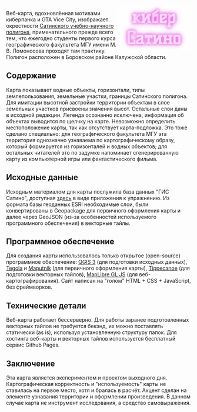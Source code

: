 <img align="right" src="./title.gif" alt="Кибер Сатино" width="200">

Веб-карта, вдохновлённая мотивами киберпанка и GTA Vice City, изображает окрестности [Сатинского учебно-научного полигона](http://www.geogr.msu.ru/practics/stations/satin/), примечательного прежде всего тем, что ежегодно студенты первого курса географического факультета МГУ имени М. В. Ломоносова проходят там практику. Полигон расположен в Боровском районе Калужской области.

## Содержание

Карта показывает водные объекты, горизонтали, типы землепользования, земельные участки, границы Сатинского полигона. Для имитации высотной застройки территории объектам в слое земельных участков присвоены значения высот. Остальные слои даны в исходной редакции. Легенда осознанно исключена, информация об объектах выводится по щелчку на карте. Невозможно определить местоположение карты, так как отсутствует карта-подложка. Это тоже сделано специально: для географического факультета МГУ эта территория однозначно узнаваема по картографическому образу, который формируется из горизонталей и водных объектов; для остальных читателей это по задумке напоминает сгенерированную карту из компьютерной игры или фантастического фильма.

## Исходные данные

Исходным материалом для карты послужила база данных "ГИС Сатино", доступная [здесь](https://aentin.github.io/qgis-course/map-design-quaternary.html) в виде приложения к упражнению. Из формата базы геоданных ESRI необходимые слои, были конвертированы в Geopackage для первичного оформления карты и далее через GeoJSON (из-за особенностей используемого программного обеспечения) в векторные тайлы.

## Программное обеспечение

Для создания карты использовалось только открытое (open-source) программное обеспечение: [QGIS 3](https://github.com/qgis/QGIS) (для подготовки исходных данных), [Tegola](https://github.com/go-spatial/tegola) и [Maputnik](https://github.com/maputnik/editor) (для первичного оформления карты), [Tippecanoe](https://github.com/mapbox/tippecanoe) (для подготовки векторных тайлов), [MapLibre GL JS](https://github.com/maplibre/maplibre-gl-js) (для веб-картографирования). Сайт написан на "голом" HTML + CSS + JavaScript, без фреймворков.

## Технические детали

Веб-карта работает бессерверно. Для работы заранее подготовленных векторных тайлов не требуется бекэнд, их можно поставлять статически (as is), используя установленную структуру папок. Для хостинга веб-карты и векторных тайлов используется бесплатный сервис Github Pages.

## Заключение

Эта карта является экспериментом и проектом выходного дня. Картографическая корректность и "используемость" карты не ставилась на первое место, хотя и бралась в расчёт. Акцент сделан на элементе узнавания территории и оформлении произведения. В данном случае карта не инструмент исследования, а средство самовыражения.